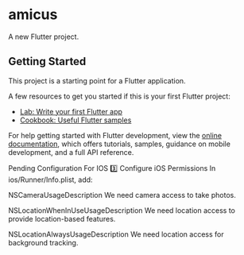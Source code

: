 # amicus

A new Flutter project.

## Getting Started

This project is a starting point for a Flutter application.

A few resources to get you started if this is your first Flutter project:

- [Lab: Write your first Flutter app](https://docs.flutter.dev/get-started/codelab)
- [Cookbook: Useful Flutter samples](https://docs.flutter.dev/cookbook)

For help getting started with Flutter development, view the
[online documentation](https://docs.flutter.dev/), which offers tutorials,
samples, guidance on mobile development, and a full API reference.

Pending Configuration For IOS
3️⃣ Configure iOS Permissions
In ios/Runner/Info.plist, add:

<key>NSCameraUsageDescription</key>
<string>We need camera access to take photos.</string>

<key>NSLocationWhenInUseUsageDescription</key>
<string>We need location access to provide location-based features.</string>

<key>NSLocationAlwaysUsageDescription</key>
<string>We need location access for background tracking.</string>
